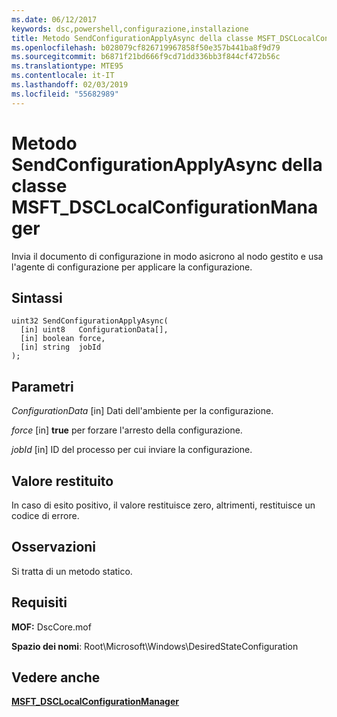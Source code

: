 ```yaml
---
ms.date: 06/12/2017
keywords: dsc,powershell,configurazione,installazione
title: Metodo SendConfigurationApplyAsync della classe MSFT_DSCLocalConfigurationManager
ms.openlocfilehash: b028079cf826719967858f50e357b441ba8f9d79
ms.sourcegitcommit: b6871f21bd666f9cd71dd336bb3f844cf472b56c
ms.translationtype: MTE95
ms.contentlocale: it-IT
ms.lasthandoff: 02/03/2019
ms.locfileid: "55682989"
---
```

# <a name="sendconfigurationapplyasync-method-of-the-msftdsclocalconfigurationmanager-class"></a>Metodo SendConfigurationApplyAsync della classe MSFT_DSCLocalConfigurationManager

Invia il documento di configurazione in modo asicrono al nodo gestito e usa l'agente di configurazione per applicare la configurazione.

## <a name="syntax"></a>Sintassi

```mof
uint32 SendConfigurationApplyAsync(
  [in] uint8   ConfigurationData[],
  [in] boolean force,
  [in] string  jobId
);
```

## <a name="parameters"></a>Parametri

*ConfigurationData* \[in\] Dati dell'ambiente per la configurazione.

*force* \[in\] **true** per forzare l'arresto della configurazione.

*jobId* \[in\] ID del processo per cui inviare la configurazione.

## <a name="return-value"></a>Valore restituito

In caso di esito positivo, il valore restituisce zero, altrimenti, restituisce un codice di errore.

## <a name="remarks"></a>Osservazioni

Si tratta di un metodo statico.

## <a name="requirements"></a>Requisiti

**MOF:** DscCore.mof

**Spazio dei nomi**: Root\Microsoft\Windows\DesiredStateConfiguration

## <a name="see-also"></a>Vedere anche

[**MSFT_DSCLocalConfigurationManager**](msft-dsclocalconfigurationmanager.md)